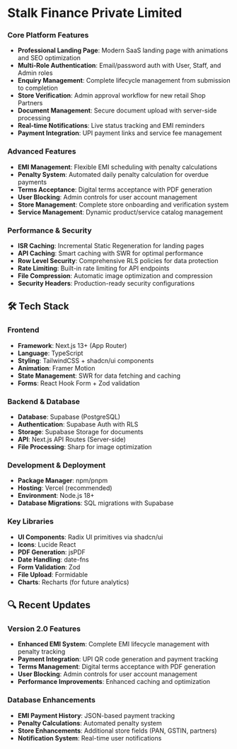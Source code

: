 # Stalk Finance Private Limited



### Core Platform Features
- **Professional Landing Page**: Modern SaaS landing page with animations and SEO optimization
- **Multi-Role Authentication**: Email/password auth with User, Staff, and Admin roles
- **Enquiry Management**: Complete lifecycle management from submission to completion
- **Store Verification**: Admin approval workflow for new retail Shop Partners
- **Document Management**: Secure document upload with server-side processing
- **Real-time Notifications**: Live status tracking and EMI reminders
- **Payment Integration**: UPI payment links and service fee management

### Advanced Features
- **EMI Management**: Flexible EMI scheduling with penalty calculations
- **Penalty System**: Automated daily penalty calculation for overdue payments
- **Terms Acceptance**: Digital terms acceptance with PDF generation
- **User Blocking**: Admin controls for user account management
- **Store Management**: Complete store onboarding and verification system
- **Service Management**: Dynamic product/service catalog management

### Performance & Security
- **ISR Caching**: Incremental Static Regeneration for landing pages
- **API Caching**: Smart caching with SWR for optimal performance
- **Row Level Security**: Comprehensive RLS policies for data protection
- **Rate Limiting**: Built-in rate limiting for API endpoints
- **File Compression**: Automatic image optimization and compression
- **Security Headers**: Production-ready security configurations

## 🛠 Tech Stack

### Frontend
- **Framework**: Next.js 13+ (App Router)
- **Language**: TypeScript
- **Styling**: TailwindCSS + shadcn/ui components
- **Animation**: Framer Motion
- **State Management**: SWR for data fetching and caching
- **Forms**: React Hook Form + Zod validation

### Backend & Database
- **Database**: Supabase (PostgreSQL)
- **Authentication**: Supabase Auth with RLS
- **Storage**: Supabase Storage for documents
- **API**: Next.js API Routes (Server-side)
- **File Processing**: Sharp for image optimization

### Development & Deployment
- **Package Manager**: npm/pnpm
- **Hosting**: Vercel (recommended)
- **Environment**: Node.js 18+
- **Database Migrations**: SQL migrations with Supabase

### Key Libraries
- **UI Components**: Radix UI primitives via shadcn/ui
- **Icons**: Lucide React
- **PDF Generation**: jsPDF
- **Date Handling**: date-fns
- **Form Validation**: Zod
- **File Upload**: Formidable
- **Charts**: Recharts (for future analytics)


## 🔍 Recent Updates

### Version 2.0 Features
- **Enhanced EMI System**: Complete EMI lifecycle management with penalty tracking
- **Payment Integration**: UPI QR code generation and payment tracking
- **Terms Management**: Digital terms acceptance with PDF generation
- **User Blocking**: Admin controls for user account management
- **Performance Improvements**: Enhanced caching and optimization

### Database Enhancements
- **EMI Payment History**: JSON-based payment tracking
- **Penalty Calculations**: Automated penalty system
- **Store Enhancements**: Additional store fields (PAN, GSTIN, partners)
- **Notification System**: Real-time user notifications

